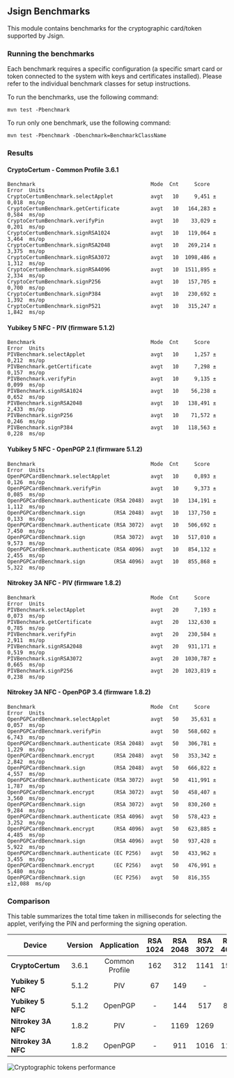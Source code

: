 Jsign Benchmarks
----------------

This module contains benchmarks for the cryptographic card/token supported by Jsign.

### Running the benchmarks

Each benchmark requires a specific configuration (a specific smart card or token connected to the system
with keys and certificates installed). Please refer to the individual benchmark classes for setup instructions.

To run the benchmarks, use the following command:

```mvn test -Pbenchmark```

To run only one benchmark, use the following command:

```mvn test -Pbenchmark -Dbenchmark=BenchmarkClassName```


### Results

#### CryptoCertum - Common Profile 3.6.1

    Benchmark                                     Mode  Cnt     Score   Error  Units
    CryptoCertumBenchmark.selectApplet            avgt   10     9,451 ± 0,018  ms/op
    CryptoCertumBenchmark.getCertificate          avgt   10   164,283 ± 0,584  ms/op
    CryptoCertumBenchmark.verifyPin               avgt   10    33,029 ± 0,201  ms/op
    CryptoCertumBenchmark.signRSA1024             avgt   10   119,064 ± 3,464  ms/op
    CryptoCertumBenchmark.signRSA2048             avgt   10   269,214 ± 3,375  ms/op
    CryptoCertumBenchmark.signRSA3072             avgt   10  1098,486 ± 1,312  ms/op
    CryptoCertumBenchmark.signRSA4096             avgt   10  1511,895 ± 2,334  ms/op
    CryptoCertumBenchmark.signP256                avgt   10   157,705 ± 0,700  ms/op
    CryptoCertumBenchmark.signP384                avgt   10   230,692 ± 1,392  ms/op
    CryptoCertumBenchmark.signP521                avgt   10   315,247 ± 1,842  ms/op

#### Yubikey 5 NFC - PIV (firmware 5.1.2)

    Benchmark                                     Mode  Cnt     Score   Error  Units
    PIVBenchmark.selectApplet                     avgt   10     1,257 ± 0,212  ms/op
    PIVBenchmark.getCertificate                   avgt   10     7,298 ± 0,157  ms/op
    PIVBenchmark.verifyPin                        avgt   10     9,135 ± 0,099  ms/op
    PIVBenchmark.signRSA1024                      avgt   10    56,238 ± 0,652  ms/op
    PIVBenchmark.signRSA2048                      avgt   10   138,491 ± 2,433  ms/op
    PIVBenchmark.signP256                         avgt   10    71,572 ± 0,246  ms/op
    PIVBenchmark.signP384                         avgt   10   118,563 ± 0,228  ms/op

#### Yubikey 5 NFC - OpenPGP 2.1 (firmware 5.1.2)

    Benchmark                                     Mode  Cnt     Score   Error  Units
    OpenPGPCardBenchmark.selectApplet             avgt   10     0,893 ± 0,126  ms/op
    OpenPGPCardBenchmark.verifyPin                avgt   10     9,373 ± 0,085  ms/op
    OpenPGPCardBenchmark.authenticate (RSA 2048)  avgt   10   134,191 ± 1,112  ms/op
    OpenPGPCardBenchmark.sign         (RSA 2048)  avgt   10   137,750 ± 0,133  ms/op
    OpenPGPCardBenchmark.authenticate (RSA 3072)  avgt   10   506,692 ± 7,450  ms/op
    OpenPGPCardBenchmark.sign         (RSA 3072)  avgt   10   517,010 ± 9,573  ms/op
    OpenPGPCardBenchmark.authenticate (RSA 4096)  avgt   10   854,132 ± 2,455  ms/op
    OpenPGPCardBenchmark.sign         (RSA 4096)  avgt   10   855,868 ± 5,322  ms/op

#### Nitrokey 3A NFC - PIV (firmware 1.8.2)

    Benchmark                                     Mode  Cnt     Score   Error  Units
    PIVBenchmark.selectApplet                     avgt   20     7,193 ± 0,073  ms/op
    PIVBenchmark.getCertificate                   avgt   20   132,630 ± 0,785  ms/op
    PIVBenchmark.verifyPin                        avgt   20   230,584 ± 2,911  ms/op
    PIVBenchmark.signRSA2048                      avgt   20   931,171 ± 0,519  ms/op
    PIVBenchmark.signRSA3072                      avgt   20  1030,787 ± 0,665  ms/op
    PIVBenchmark.signP256                         avgt   20  1023,819 ± 0,238  ms/op

#### Nitrokey 3A NFC - OpenPGP 3.4 (firmware 1.8.2)

    Benchmark                                     Mode  Cnt     Score   Error  Units
    OpenPGPCardBenchmark.selectApplet             avgt   50    35,631 ± 0,057  ms/op
    OpenPGPCardBenchmark.verifyPin                avgt   50   568,602 ± 6,743  ms/op
    OpenPGPCardBenchmark.authenticate (RSA 2048)  avgt   50   306,781 ± 1,229  ms/op
    OpenPGPCardBenchmark.encrypt      (RSA 2048)  avgt   50   353,342 ± 2,842  ms/op
    OpenPGPCardBenchmark.sign         (RSA 2048)  avgt   50   666,822 ± 4,557  ms/op
    OpenPGPCardBenchmark.authenticate (RSA 3072)  avgt   50   411,991 ± 1,787  ms/op
    OpenPGPCardBenchmark.encrypt      (RSA 3072)  avgt   50   458,407 ± 3,560  ms/op
    OpenPGPCardBenchmark.sign         (RSA 3072)  avgt   50   830,260 ± 9,284  ms/op
    OpenPGPCardBenchmark.authenticate (RSA 4096)  avgt   50   578,423 ± 3,252  ms/op
    OpenPGPCardBenchmark.encrypt      (RSA 4096)  avgt   50   623,885 ± 4,485  ms/op
    OpenPGPCardBenchmark.sign         (RSA 4096)  avgt   50   937,428 ± 5,922  ms/op
    OpenPGPCardBenchmark.authenticate (EC P256)   avgt   50   433,962 ± 3,455  ms/op
    OpenPGPCardBenchmark.encrypt      (EC P256)   avgt   50   476,991 ± 5,480  ms/op
    OpenPGPCardBenchmark.sign         (EC P256)   avgt   50   816,355 ±12,088  ms/op


### Comparison

This table summarizes the total time taken in milliseconds for selecting the applet, verifying the PIN and performing
the signing operation.

| Device              | Version |  Application   | RSA 1024 | RSA 2048 | RSA 3072 | RSA 4096 | EC P256 | EC P384 | EC P521 |
|---------------------|:-------:|:--------------:|:--------:|:--------:|:--------:|:--------:|:-------:|:-------:|:-------:|
| **CryptoCertum**    |  3.6.1  | Common Profile |   162    |   312    |   1141   |   1554   |   200   |   273   |   358   |
| **Yubikey 5 NFC**   |  5.1.2  |      PIV       |    67    |   149    |    -     |    -     |   82    |   129   |    -    |
| **Yubikey 5 NFC**   |  5.1.2  |    OpenPGP     |    -     |   144    |   517    |   864    |    -    |    -    |    -    |
| **Nitrokey 3A NFC** |  1.8.2  |      PIV       |    -     |   1169   |   1269   |    -     |  1262   |    -    |    -    |
| **Nitrokey 3A NFC** |  1.8.2  |    OpenPGP     |    -     |   911    |   1016   |   1183   |  1038   |    -    |    -    |


![Cryptographic tokens performance](https://quickchart.io/chart?w=800&h=800&format=svg&bkg=%23ffffff&c=%7Btype%3A%27horizontalBar%27%2Cdata%3A%7Blabels%3A%5B%27CryptoCertum%27%2C%27Yubikey%2BPIV%27%2C%27Yubikey%2BOpenPGP%27%2C%27Nitrokey%2BPIV%27%2C%27Nitrokey%2BOpenPGP%27%5D%2Cdatasets%3A%5B%7Blabel%3A%27RSA%201024%27%2Cdata%3A%5B162%2C67%2C%5D%2CbackgroundColor%3A%27%23FFDDDD%27%7D%2C%7Blabel%3A%27RSA%202048%27%2Cdata%3A%5B312%2C149%2C144%2C1169%2C911%5D%2CbackgroundColor%3A%27%23FFAAAA%27%7D%2C%7Blabel%3A%27RSA%203072%27%2Cdata%3A%5B1141%2C%2C517%2C1269%2C1016%5D%2CbackgroundColor%3A%27%23FF7777%27%7D%2C%7Blabel%3A%27RSA%204096%27%2Cdata%3A%5B1554%2C%2C864%2C%2C1183%5D%2CbackgroundColor%3A%27%23FF0000%27%7D%2C%7Blabel%3A%27EC%20P256%27%2Cdata%3A%5B200%2C82%2C%2C1262%2C1038%5D%2CbackgroundColor%3A%27%23AAAAFF%27%7D%2C%7Blabel%3A%27EC%20P384%27%2Cdata%3A%5B273%2C129%2C%2C%2C%5D%2CbackgroundColor%3A%27%236666FF%27%7D%2C%7Blabel%3A%27EC%20P521%27%2Cdata%3A%5B358%2C%5D%2CbackgroundColor%3A%27%230000FF%27%7D%5D%7D%2Coptions%3A%7Btitle%3A%7Bdisplay%3Atrue%2Ctext%3A%27Cryptographic%20tokens%20performance%27%2CfontSize%3A16%2Ccolor%3A%27black%27%7D%2Cscales%3A%7ByAxes%3A%5B%7Bdisplay%3Atrue%2CgridLines%3A%7Bdisplay%3Afalse%7D%2Cticks%3A%7BfontColor%3A%27black%27%7D%2C%7D%2C%5D%2C%7D%2Clegend%3A%7Bdisplay%3Atrue%2Cposition%3A%27bottom%27%2Calign%3A%27end%27%7D%2Cplugins%3A%7Bdatalabels%3A%7Banchor%3A%27end%27%2Calign%3A%27end%27%2Ccolor%3A%27black%27%2Cfont%3A%7Bsize%3A12%7D%7D%7D%7D%7D)
